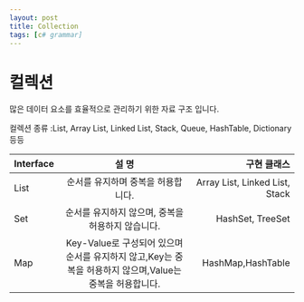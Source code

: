 ```yaml
---
layout: post
title: Collection
tags: [c# grammar]
---
```


# 컬렉션
많은 데이터 요소를 효율적으로 관리하기 위한 자료 구조 입니다.

컬렉션 종류 :List, Array List, Linked List, Stack, Queue, HashTable, Dictionary 등등

|Interface|  설 명  |구현 클래스|
|:---|:------:|---:|
|List|순서를 유지하며 중복을 허용합니다.|Array List, Linked List, Stack|
|Set|순서를 유지하지 않으며, 중복을 허용하지 않습니다.|HashSet, TreeSet|
|Map|Key-Value로 구성되어 있으며 순서를 유지하지 않고,Key는 중복을 허용하지 않으며,Value는 중복을 허용합니다.|HashMap,HashTable|

